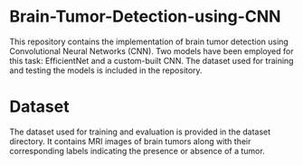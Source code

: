 # Brain-Tumor-Detection-using-CNN
This repository contains the implementation of brain tumor detection using Convolutional Neural Networks (CNN). Two models have been employed for this task: EfficientNet and a custom-built CNN. The dataset used for training and testing the models is included in the repository.

# Dataset
The dataset used for training and evaluation is provided in the dataset directory. It contains MRI images of brain tumors along with their corresponding labels indicating the presence or absence of a tumor.
